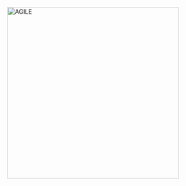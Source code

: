 <img src="https://github.com/KLOKESH70/5504203\_K-LOKESHWAR-REDDY/blob/main/SDLC/AGILE.png?raw=true" alt="AGILE" width="400"/>



